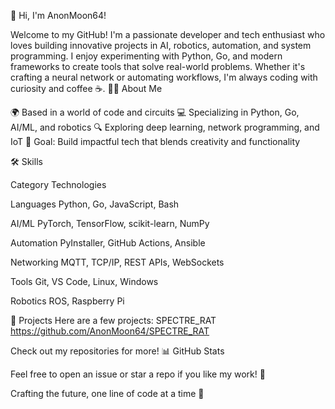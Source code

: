 👋 Hi, I'm AnonMoon64!

Welcome to my GitHub!  I'm a passionate developer and tech enthusiast who loves building innovative projects in AI, robotics, automation, and system programming.  I enjoy experimenting with Python, Go, and modern frameworks to create tools that solve real-world problems.  Whether it's crafting a neural network or automating workflows, I'm always coding with curiosity and coffee ☕.
🙋‍♂️ About Me

🌍 Based in a world of code and circuits
💻 Specializing in Python, Go, AI/ML, and robotics
🔍 Exploring deep learning, network programming, and IoT
🎯 Goal: Build impactful tech that blends creativity and functionality

🛠 Skills



Category
Technologies



Languages
Python, Go, JavaScript, Bash


AI/ML
PyTorch, TensorFlow, scikit-learn, NumPy


Automation
PyInstaller, GitHub Actions, Ansible


Networking
MQTT, TCP/IP, REST APIs, WebSockets


Tools
Git, VS Code, Linux, Windows


Robotics
ROS, Raspberry Pi


🌟 Projects
Here are a few projects:
SPECTRE_RAT https://github.com/AnonMoon64/SPECTRE_RAT


Check out my repositories for more!
📊 GitHub Stats

Feel free to open an issue or star a repo if you like my work! 🚀

Crafting the future, one line of code at a time 💾

